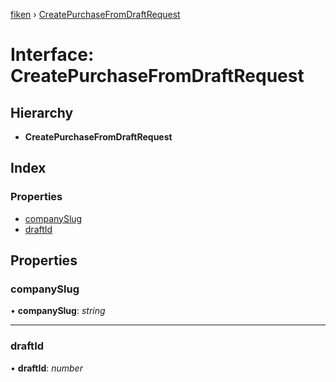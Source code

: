 [fiken](../README.md) › [CreatePurchaseFromDraftRequest](createpurchasefromdraftrequest.md)

# Interface: CreatePurchaseFromDraftRequest

## Hierarchy

* **CreatePurchaseFromDraftRequest**

## Index

### Properties

* [companySlug](createpurchasefromdraftrequest.md#companyslug)
* [draftId](createpurchasefromdraftrequest.md#draftid)

## Properties

###  companySlug

• **companySlug**: *string*

___

###  draftId

• **draftId**: *number*
